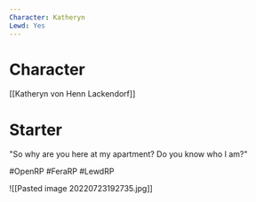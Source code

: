 ```yaml
---
Character: Katheryn
Lewd: Yes
---
```

# Character
[[Katheryn von Henn Lackendorf]]

# Starter
"So why are you here at my apartment? Do you know who I am?"  

#OpenRP #FeraRP #LewdRP 

![[Pasted image 20220723192735.jpg]]